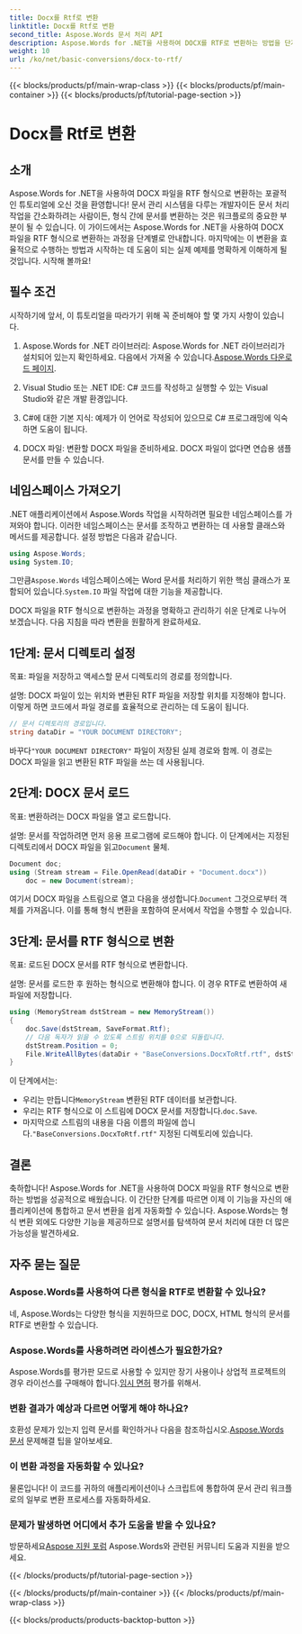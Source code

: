 ```yaml
---
title: Docx를 Rtf로 변환
linktitle: Docx를 Rtf로 변환
second_title: Aspose.Words 문서 처리 API
description: Aspose.Words for .NET을 사용하여 DOCX를 RTF로 변환하는 방법을 단계별 가이드로 알아보세요. 원활한 문서 처리를 위한 쉬운 변환.
weight: 10
url: /ko/net/basic-conversions/docx-to-rtf/
---
```


{{< blocks/products/pf/main-wrap-class >}}
{{< blocks/products/pf/main-container >}}
{{< blocks/products/pf/tutorial-page-section >}}

# Docx를 Rtf로 변환

## 소개

Aspose.Words for .NET을 사용하여 DOCX 파일을 RTF 형식으로 변환하는 포괄적인 튜토리얼에 오신 것을 환영합니다! 문서 관리 시스템을 다루는 개발자이든 문서 처리 작업을 간소화하려는 사람이든, 형식 간에 문서를 변환하는 것은 워크플로의 중요한 부분이 될 수 있습니다. 이 가이드에서는 Aspose.Words for .NET을 사용하여 DOCX 파일을 RTF 형식으로 변환하는 과정을 단계별로 안내합니다. 마지막에는 이 변환을 효율적으로 수행하는 방법과 시작하는 데 도움이 되는 실제 예제를 명확하게 이해하게 될 것입니다. 시작해 볼까요!

## 필수 조건

시작하기에 앞서, 이 튜토리얼을 따라가기 위해 꼭 준비해야 할 몇 가지 사항이 있습니다.

1.  Aspose.Words for .NET 라이브러리: Aspose.Words for .NET 라이브러리가 설치되어 있는지 확인하세요. 다음에서 가져올 수 있습니다.[Aspose.Words 다운로드 페이지](https://releases.aspose.com/words/net/).

2. Visual Studio 또는 .NET IDE: C# 코드를 작성하고 실행할 수 있는 Visual Studio와 같은 개발 환경입니다.

3. C#에 대한 기본 지식: 예제가 이 언어로 작성되어 있으므로 C# 프로그래밍에 익숙하면 도움이 됩니다.

4. DOCX 파일: 변환할 DOCX 파일을 준비하세요. DOCX 파일이 없다면 연습용 샘플 문서를 만들 수 있습니다.

## 네임스페이스 가져오기

.NET 애플리케이션에서 Aspose.Words 작업을 시작하려면 필요한 네임스페이스를 가져와야 합니다. 이러한 네임스페이스는 문서를 조작하고 변환하는 데 사용할 클래스와 메서드를 제공합니다. 설정 방법은 다음과 같습니다.

```csharp
using Aspose.Words;
using System.IO;
```

 그만큼`Aspose.Words` 네임스페이스에는 Word 문서를 처리하기 위한 핵심 클래스가 포함되어 있습니다.`System.IO` 파일 작업에 대한 기능을 제공합니다.

DOCX 파일을 RTF 형식으로 변환하는 과정을 명확하고 관리하기 쉬운 단계로 나누어 보겠습니다. 다음 지침을 따라 변환을 원활하게 완료하세요.

## 1단계: 문서 디렉토리 설정

목표: 파일을 저장하고 액세스할 문서 디렉토리의 경로를 정의합니다.

설명: DOCX 파일이 있는 위치와 변환된 RTF 파일을 저장할 위치를 지정해야 합니다. 이렇게 하면 코드에서 파일 경로를 효율적으로 관리하는 데 도움이 됩니다.

```csharp
// 문서 디렉토리의 경로입니다.
string dataDir = "YOUR DOCUMENT DIRECTORY";
```

 바꾸다`"YOUR DOCUMENT DIRECTORY"` 파일이 저장된 실제 경로와 함께. 이 경로는 DOCX 파일을 읽고 변환된 RTF 파일을 쓰는 데 사용됩니다.

## 2단계: DOCX 문서 로드

목표: 변환하려는 DOCX 파일을 열고 로드합니다.

 설명: 문서를 작업하려면 먼저 응용 프로그램에 로드해야 합니다. 이 단계에서는 지정된 디렉토리에서 DOCX 파일을 읽고`Document` 물체.

```csharp
Document doc;
using (Stream stream = File.OpenRead(dataDir + "Document.docx"))
    doc = new Document(stream);
```

 여기서 DOCX 파일을 스트림으로 열고 다음을 생성합니다.`Document` 그것으로부터 객체를 가져옵니다. 이를 통해 형식 변환을 포함하여 문서에서 작업을 수행할 수 있습니다.

## 3단계: 문서를 RTF 형식으로 변환

목표: 로드된 DOCX 문서를 RTF 형식으로 변환합니다.

설명: 문서를 로드한 후 원하는 형식으로 변환해야 합니다. 이 경우 RTF로 변환하여 새 파일에 저장합니다.

```csharp
using (MemoryStream dstStream = new MemoryStream())
{
    doc.Save(dstStream, SaveFormat.Rtf);
    // 다음 독자가 읽을 수 있도록 스트림 위치를 0으로 되돌립니다.
    dstStream.Position = 0;
    File.WriteAllBytes(dataDir + "BaseConversions.DocxToRtf.rtf", dstStream.ToArray());
}
```

이 단계에서는:
-  우리는 만듭니다`MemoryStream` 변환된 RTF 데이터를 보관합니다.
-  우리는 RTF 형식으로 이 스트림에 DOCX 문서를 저장합니다.`doc.Save`.
-  마지막으로 스트림의 내용을 다음 이름의 파일에 씁니다.`"BaseConversions.DocxToRtf.rtf"` 지정된 디렉토리에 있습니다.

## 결론

축하합니다! Aspose.Words for .NET을 사용하여 DOCX 파일을 RTF 형식으로 변환하는 방법을 성공적으로 배웠습니다. 이 간단한 단계를 따르면 이제 이 기능을 자신의 애플리케이션에 통합하고 문서 변환을 쉽게 자동화할 수 있습니다. Aspose.Words는 형식 변환 외에도 다양한 기능을 제공하므로 설명서를 탐색하여 문서 처리에 대한 더 많은 가능성을 발견하세요.

## 자주 묻는 질문

### Aspose.Words를 사용하여 다른 형식을 RTF로 변환할 수 있나요?
네, Aspose.Words는 다양한 형식을 지원하므로 DOC, DOCX, HTML 형식의 문서를 RTF로 변환할 수 있습니다.

### Aspose.Words를 사용하려면 라이센스가 필요한가요?
 Aspose.Words를 평가판 모드로 사용할 수 있지만 장기 사용이나 상업적 프로젝트의 경우 라이선스를 구매해야 합니다.[임시 면허](https://purchase.aspose.com/temporary-license/) 평가를 위해서.

### 변환 결과가 예상과 다르면 어떻게 해야 하나요?
 호환성 문제가 있는지 입력 문서를 확인하거나 다음을 참조하십시오.[Aspose.Words 문서](https://reference.aspose.com/words/net/) 문제해결 팁을 알아보세요.

### 이 변환 과정을 자동화할 수 있나요?
물론입니다! 이 코드를 귀하의 애플리케이션이나 스크립트에 통합하여 문서 관리 워크플로의 일부로 변환 프로세스를 자동화하세요.

### 문제가 발생하면 어디에서 추가 도움을 받을 수 있나요?
 방문하세요[Aspose 지원 포럼](https://forum.aspose.com/c/words/8) Aspose.Words와 관련된 커뮤니티 도움과 지원을 받으세요.

{{< /blocks/products/pf/tutorial-page-section >}}

{{< /blocks/products/pf/main-container >}}
{{< /blocks/products/pf/main-wrap-class >}}

{{< blocks/products/products-backtop-button >}}

